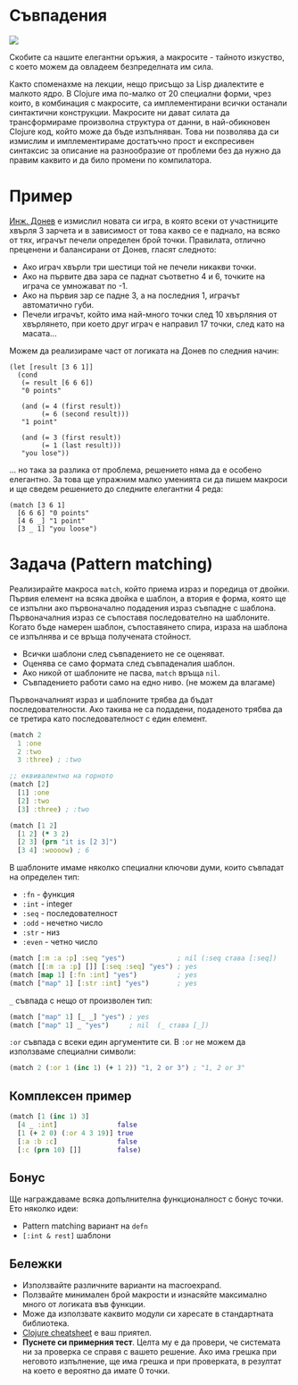 # Съвпадения

<img src="http://www.ymeme.com/files/images/lisp_cycles.png" />

Скобите са нашите елегантни оръжия, а макросите - тайното изкуство, с което
можем да овладеем безпределната им сила.

Както споменахме на лекции, нещо присъщо за Lisp диалектите е малкото
ядро. В Clojure има по-малко от 20 специални форми, чрез които, в
комбинация с макросите, са имплементирани всички останали синтактични
конструкции. Макросите ни дават силата да трансформираме произволна структура от
данни, в най-обикновен Clojure код, който може да бъде изпълняван. Това ни
позволява да си измислим и имплементираме достатъчно прост и експресивен
синтаксис за описание на разнообразие от проблеми без да нужно да правим каквито
и да било промени по компилатора.

# Пример

[Инж. Донев](http://www.vbox7.com/play:cccdb600) е измислил новата си игра, в
която всеки от участниците хвърля 3 зарчета и в зависимост от това какво се е
паднало, на всяко от тях, играчът печели определен брой точки. Правилата,
отлично преценени и балансирани от Донев, гласят следното:

- Ако играч хвърли три шестици той не печели никакви точки.
- Ако на първите два зара се паднат съответно 4 и 6, точките на играча се умножават по -1.
- Ако на първия зар се падне 3, а на последния 1, играчът автоматично губи.
- Печели играчът, който има най-много точки след 10 хвърляния от хвърлянето,
  при което друг играч е направил 17 точки, след като на масата...

Можем да реализираме част от логиката на Донев по следния начин:

```
(let [result [3 6 1]]
  (cond
   (= result [6 6 6])
   "0 points"

   (and (= 4 (first result))
        (= 6 (second result)))
   "1 point"

   (and (= 3 (first result))
        (= 1 (last result)))
   "you lose"))
```
... но така за разлика от проблема, решението няма да е особено елегантно. За
това ще упражним малко уменията си да пишем макроси и ще сведем решението до
следните елегантни 4 реда:

```
(match [3 6 1]
  [6 6 6] "0 points"
  [4 6 _] "1 point"
  [3 _ 1] "you loose")
```

# Задача (Pattern matching)

Реализирайте макроса `match`, който приема израз и поредица от двойки. Първия
елемент на всяка двойка е шаблон, а втория е форма, която ще се изпълни ако
първоначално подадения израз съвпадне с шаблона. Първоначалния израз се
съпоставя последователно на шаблоните. Когато бъде намерен шаблон, съпоставянето
спира, израза на шаблона се изпълнява и се връща получената стойност.

* Всички шаблони след съвпадението не се оценяват.
* Оценява се само формата след съвпаденалия шаблон.
* Ако никой от шаблоните не пасва, `match` връща `nil`.
* Съвпадението работи само на едно ниво. (не можем да влагаме)

Първоначалният израз и шаблоните трябва да бъдат последователности. Ако
такива не са подадени, подаденото трябва да се третира като последователност с
един елемент.

```clojure
(match 2
  1 :one
  2 :two
  3 :three) ; :two

;; еквивалентно на горното
(match [2]
  [1] :one
  [2] :two
  [3] :three) ; :two

(match [1 2]
  [1 2] (* 3 2)
  [2 3] (prn "it is [2 3]")
  [3 4] :woooow) ; 6
```

В шаблоните имаме няколко специални ключови думи, които съвпадат на определен тип:

* `:fn`   - функция
* `:int`  - integer
* `:seq`  - последователност
* `:odd`  - нечетно число
* `:str`  - низ
* `:even` - четно число

```clojure
(match [:m :a :p] :seq "yes")             ; nil (:seq става [:seq])
(match [[:m :a :p] []] [:seq :seq] "yes") ; yes
(match [map 1] [:fn :int] "yes")          ; yes
(match ["map" 1] [:str :int] "yes")       ; yes
```

`_` съвпада с нещо от произволен тип:

```clojure
(match ["map" 1] [_ _] "yes") ; yes
(match ["map" 1] _ "yes")     ; nil  (_ става [_])
```

`:or` съвпада с всеки един аргументите си. В `:or` не можем да използваме
специални символи:

```clojure
(match 2 (:or 1 (inc 1) (+ 1 2)) "1, 2 or 3") ; "1, 2 or 3"
```

## Комплексен пример

```clojure
(match [1 (inc 1) 3]
  [4 _ :int]               false
  [1 (+ 2 0) (:or 4 3 19)] true
  [:a :b :c]               false
  [:c (prn 10) []]         false)
```

## Бонус

Ще награждаваме всяка допълнителна функционалност с бонус точки. Ето няколко
идеи:

* Pattern matching вариант на `defn`
* `[:int & rest]` шаблони

## Бележки

* Използвайте различните варианти на macroexpand.
* Ползвайте минимален брой макрости и изнасяйте максимално много от логиката във функции.
* Може да използвате каквито модули си харесате в стандартната библиотека.
* [Clojure cheatsheet][cheatsheet] е ваш приятел.
* **Пуснете си примерния тест**. Целта му е да провери, че системата ни за
  проверка се справя с вашето решение. Ако има грешка при неговото изпълнение,
  ще има грешка и при проверката, в резултат на което е вероятно да имате 0
  точки.

[cheatsheet]: http://clojure.org/cheatsheet
